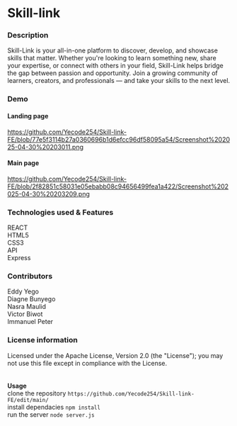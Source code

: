 # Skill-link 
### Description
Skill-Link is your all-in-one platform to discover, develop, and showcase skills that matter. Whether you're looking to learn something new, share your expertise, or connect with others in your field, Skill-Link helps bridge the gap between passion and opportunity. Join a growing community of learners, creators, and professionals — and take your skills to the next level.

### Demo 
#### Landing page 
https://github.com/Yecode254/Skill-link-FE/blob/77e5f3114b27a0360696b1d6efcc96df58095a54/Screenshot%202025-04-30%20203011.png
#### Main page
https://github.com/Yecode254/Skill-link-FE/blob/2f82851c58031e05ebabb08c94656499fea1a422/Screenshot%202025-04-30%20203209.png
### Technologies used & Features
REACT <br/>
HTML5<br/>
CSS3<br/>
API<br/>
Express<br/>

### Contributors
Eddy Yego<br/>
Diagne Bunyego<br/>
Nasra Maulid<br/>
Victor Biwot<br/>
Immanuel Peter<br/>

### License information 
Licensed under the Apache License, Version 2.0 (the "License");
   you may not use this file except in compliance with the License.<br/><br/><br/>
**Usage**<br/>
clone the repository `https://github.com/Yecode254/Skill-link-FE/edit/main/`<br/>
install dependacies    `npm install`<br/>
run the server    `node server.js`<br/>
